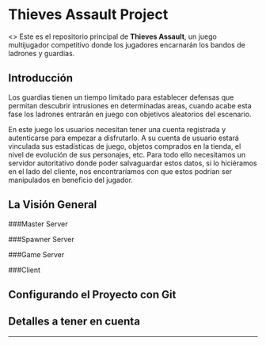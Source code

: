 ﻿Thieves Assault Project
===================
<<Este proyecto no continua en desarrollo>>
Este es el repositorio principal de **Thieves Assault**, un juego multijugador competitivo donde los jugadores encarnarán los bandos de ladrones y guardias.

Introducción
----------
Los guardias tienen un tiempo limitado para establecer defensas que permitan descubrir intrusiones en determinadas areas, cuando acabe esta fase los ladrones entrarán en juego con objetivos aleatorios del escenario.
 
En este juego los usuarios necesitan tener una cuenta registrada y autenticarse para empezar a disfrutarlo. A su cuenta de usuario estará vinculada sus estadísticas de juego, objetos comprados en la tienda, el nivel de evolución de sus personajes, etc. Para todo ello necesitamos un servidor autoritativo donde poder salvaguardar estos datos, si lo hiciéramos en el lado del cliente, nos encontraríamos con que estos podrían ser manipulados en beneficio del jugador.


La Visión General
----------

###Master Server

###Spawner Server

###Game Server

###Client



Configurando el Proyecto con Git
-------------

Detalles a tener en cuenta
-------------

----------

